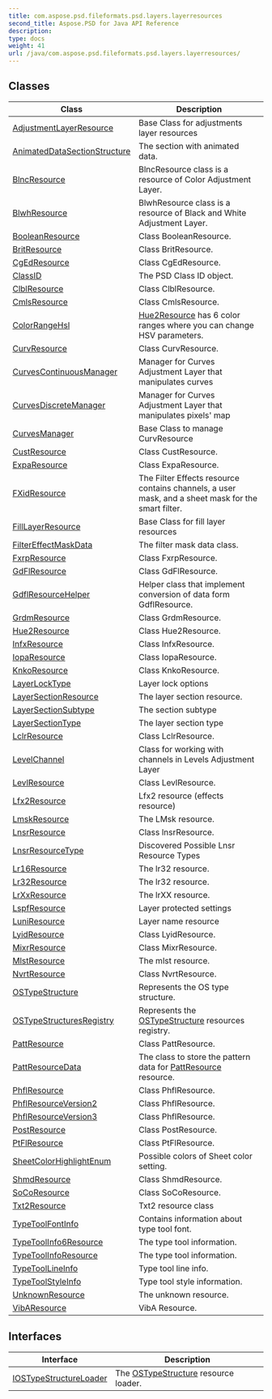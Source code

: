 ```yaml
---
title: com.aspose.psd.fileformats.psd.layers.layerresources
second_title: Aspose.PSD for Java API Reference
description: 
type: docs
weight: 41
url: /java/com.aspose.psd.fileformats.psd.layers.layerresources/
---
```



## Classes

| Class | Description |
| --- | --- |
| [AdjustmentLayerResource](../com.aspose.psd.fileformats.psd.layers.layerresources/adjustmentlayerresource) | Base Class for adjustments layer resources |
| [AnimatedDataSectionStructure](../com.aspose.psd.fileformats.psd.layers.layerresources/animateddatasectionstructure) | The section with animated data. |
| [BlncResource](../com.aspose.psd.fileformats.psd.layers.layerresources/blncresource) | BlncResource class is a resource of Color Adjustment Layer. |
| [BlwhResource](../com.aspose.psd.fileformats.psd.layers.layerresources/blwhresource) | BlwhResource class is a resource of Black and White Adjustment Layer. |
| [BooleanResource](../com.aspose.psd.fileformats.psd.layers.layerresources/booleanresource) | Class BooleanResource. |
| [BritResource](../com.aspose.psd.fileformats.psd.layers.layerresources/britresource) | Class BritResource. |
| [CgEdResource](../com.aspose.psd.fileformats.psd.layers.layerresources/cgedresource) | Class CgEdResource. |
| [ClassID](../com.aspose.psd.fileformats.psd.layers.layerresources/classid) | The PSD Class ID object. |
| [ClblResource](../com.aspose.psd.fileformats.psd.layers.layerresources/clblresource) | Class ClblResource. |
| [CmlsResource](../com.aspose.psd.fileformats.psd.layers.layerresources/cmlsresource) | Class CmlsResource. |
| [ColorRangeHsl](../com.aspose.psd.fileformats.psd.layers.layerresources/colorrangehsl) | [Hue2Resource](../com.aspose.psd.fileformats.psd.layers.layerresources/hue2resource) has 6 color ranges where you can change HSV parameters. |
| [CurvResource](../com.aspose.psd.fileformats.psd.layers.layerresources/curvresource) | Class CurvResource. |
| [CurvesContinuousManager](../com.aspose.psd.fileformats.psd.layers.layerresources/curvescontinuousmanager) | Manager for Curves Adjustment Layer that manipulates curves |
| [CurvesDiscreteManager](../com.aspose.psd.fileformats.psd.layers.layerresources/curvesdiscretemanager) | Manager for Curves Adjustment Layer that manipulates pixels' map |
| [CurvesManager](../com.aspose.psd.fileformats.psd.layers.layerresources/curvesmanager) | Base Class to manage CurvResource |
| [CustResource](../com.aspose.psd.fileformats.psd.layers.layerresources/custresource) | Class CustResource. |
| [ExpaResource](../com.aspose.psd.fileformats.psd.layers.layerresources/exparesource) | Class ExpaResource. |
| [FXidResource](../com.aspose.psd.fileformats.psd.layers.layerresources/fxidresource) | The Filter Effects resource contains channels, a user mask, and a sheet mask for the smart filter. |
| [FillLayerResource](../com.aspose.psd.fileformats.psd.layers.layerresources/filllayerresource) | Base Class for fill layer resources |
| [FilterEffectMaskData](../com.aspose.psd.fileformats.psd.layers.layerresources/filtereffectmaskdata) | The filter mask data class. |
| [FxrpResource](../com.aspose.psd.fileformats.psd.layers.layerresources/fxrpresource) | Class FxrpResource. |
| [GdFlResource](../com.aspose.psd.fileformats.psd.layers.layerresources/gdflresource) | Class GdFlResource. |
| [GdflResourceHelper](../com.aspose.psd.fileformats.psd.layers.layerresources/gdflresourcehelper) | Helper class that implement conversion of data form GdflResource. |
| [GrdmResource](../com.aspose.psd.fileformats.psd.layers.layerresources/grdmresource) | Class GrdmResource. |
| [Hue2Resource](../com.aspose.psd.fileformats.psd.layers.layerresources/hue2resource) | Class Hue2Resource. |
| [InfxResource](../com.aspose.psd.fileformats.psd.layers.layerresources/infxresource) | Class InfxResource. |
| [IopaResource](../com.aspose.psd.fileformats.psd.layers.layerresources/ioparesource) | Class IopaResource. |
| [KnkoResource](../com.aspose.psd.fileformats.psd.layers.layerresources/knkoresource) | Class KnkoResource. |
| [LayerLockType](../com.aspose.psd.fileformats.psd.layers.layerresources/layerlocktype) | Layer lock options |
| [LayerSectionResource](../com.aspose.psd.fileformats.psd.layers.layerresources/layersectionresource) | The layer section resource. |
| [LayerSectionSubtype](../com.aspose.psd.fileformats.psd.layers.layerresources/layersectionsubtype) | The section subtype |
| [LayerSectionType](../com.aspose.psd.fileformats.psd.layers.layerresources/layersectiontype) | The layer section type |
| [LclrResource](../com.aspose.psd.fileformats.psd.layers.layerresources/lclrresource) | Class LclrResource. |
| [LevelChannel](../com.aspose.psd.fileformats.psd.layers.layerresources/levelchannel) | Class for working with channels in Levels Adjustment Layer |
| [LevlResource](../com.aspose.psd.fileformats.psd.layers.layerresources/levlresource) | Class LevlResource. |
| [Lfx2Resource](../com.aspose.psd.fileformats.psd.layers.layerresources/lfx2resource) | Lfx2 resource (effects resource) |
| [LmskResource](../com.aspose.psd.fileformats.psd.layers.layerresources/lmskresource) | The LMsk resource. |
| [LnsrResource](../com.aspose.psd.fileformats.psd.layers.layerresources/lnsrresource) | Class lnsrResource. |
| [LnsrResourceType](../com.aspose.psd.fileformats.psd.layers.layerresources/lnsrresourcetype) | Discovered Possible Lnsr Resource Types |
| [Lr16Resource](../com.aspose.psd.fileformats.psd.layers.layerresources/lr16resource) | The lr32 resource. |
| [Lr32Resource](../com.aspose.psd.fileformats.psd.layers.layerresources/lr32resource) | The lr32 resource. |
| [LrXxResource](../com.aspose.psd.fileformats.psd.layers.layerresources/lrxxresource) | The lrXX resource. |
| [LspfResource](../com.aspose.psd.fileformats.psd.layers.layerresources/lspfresource) | Layer protected settings |
| [LuniResource](../com.aspose.psd.fileformats.psd.layers.layerresources/luniresource) | Layer name resource |
| [LyidResource](../com.aspose.psd.fileformats.psd.layers.layerresources/lyidresource) | Class LyidResource. |
| [MixrResource](../com.aspose.psd.fileformats.psd.layers.layerresources/mixrresource) | Class MixrResource. |
| [MlstResource](../com.aspose.psd.fileformats.psd.layers.layerresources/mlstresource) | The mlst resource. |
| [NvrtResource](../com.aspose.psd.fileformats.psd.layers.layerresources/nvrtresource) | Class NvrtResource. |
| [OSTypeStructure](../com.aspose.psd.fileformats.psd.layers.layerresources/ostypestructure) | Represents the OS type structure. |
| [OSTypeStructuresRegistry](../com.aspose.psd.fileformats.psd.layers.layerresources/ostypestructuresregistry) | Represents the [OSTypeStructure](../com.aspose.psd.fileformats.psd.layers.layerresources/ostypestructure) resources registry. |
| [PattResource](../com.aspose.psd.fileformats.psd.layers.layerresources/pattresource) | Class PattResource. |
| [PattResourceData](../com.aspose.psd.fileformats.psd.layers.layerresources/pattresourcedata) | The class to store the pattern data for [PattResource](../com.aspose.psd.fileformats.psd.layers.layerresources/pattresource) resource. |
| [PhflResource](../com.aspose.psd.fileformats.psd.layers.layerresources/phflresource) | Class PhflResource. |
| [PhflResourceVersion2](../com.aspose.psd.fileformats.psd.layers.layerresources/phflresourceversion2) | Class PhflResource. |
| [PhflResourceVersion3](../com.aspose.psd.fileformats.psd.layers.layerresources/phflresourceversion3) | Class PhflResource. |
| [PostResource](../com.aspose.psd.fileformats.psd.layers.layerresources/postresource) | Class PostResource. |
| [PtFlResource](../com.aspose.psd.fileformats.psd.layers.layerresources/ptflresource) | Class PtFlResource. |
| [SheetColorHighlightEnum](../com.aspose.psd.fileformats.psd.layers.layerresources/sheetcolorhighlightenum) | Possible colors of Sheet color setting. |
| [ShmdResource](../com.aspose.psd.fileformats.psd.layers.layerresources/shmdresource) | Class ShmdResource. |
| [SoCoResource](../com.aspose.psd.fileformats.psd.layers.layerresources/socoresource) | Class SoCoResource. |
| [Txt2Resource](../com.aspose.psd.fileformats.psd.layers.layerresources/txt2resource) | Txt2 resource class |
| [TypeToolFontInfo](../com.aspose.psd.fileformats.psd.layers.layerresources/typetoolfontinfo) | Contains information about type tool font. |
| [TypeToolInfo6Resource](../com.aspose.psd.fileformats.psd.layers.layerresources/typetoolinfo6resource) | The type tool information. |
| [TypeToolInfoResource](../com.aspose.psd.fileformats.psd.layers.layerresources/typetoolinforesource) | The type tool information. |
| [TypeToolLineInfo](../com.aspose.psd.fileformats.psd.layers.layerresources/typetoollineinfo) | Type tool line info. |
| [TypeToolStyleInfo](../com.aspose.psd.fileformats.psd.layers.layerresources/typetoolstyleinfo) | Type tool style information. |
| [UnknownResource](../com.aspose.psd.fileformats.psd.layers.layerresources/unknownresource) | The unknown resource. |
| [VibAResource](../com.aspose.psd.fileformats.psd.layers.layerresources/vibaresource) | VibA Resource. |

## Interfaces

| Interface | Description |
| --- | --- |
| [IOSTypeStructureLoader](../com.aspose.psd.fileformats.psd.layers.layerresources/iostypestructureloader) | The [OSTypeStructure](../com.aspose.psd.fileformats.psd.layers.layerresources/ostypestructure) resource loader. |
